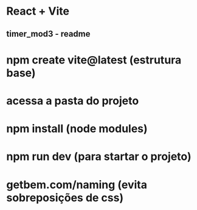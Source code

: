 # React + Vite

## timer_mod3 - readme

# npm create vite@latest (estrutura base)

# acessa a pasta do projeto

# npm install (node modules)

# npm run dev (para startar o projeto)

# getbem.com/naming (evita sobreposições de css)

#

#

#

#

#

#

#

#
